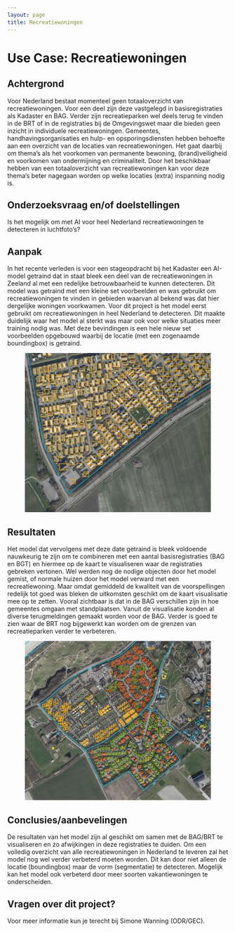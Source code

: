 ```yaml
---
layout: page
title: Recreatiewoningen
---
```

# Use Case: Recreatiewoningen



## Achtergrond
Voor Nederland bestaat momenteel geen totaaloverzicht van recreatiewoningen. Voor een deel zijn deze vastgelegd in basisregistraties als Kadaster en BAG. Verder zijn recreatieparken wel deels terug te vinden in de BRT of in de registraties bij de Omgevingswet maar die bieden geen inzicht in individuele recreatiewoningen. Gemeentes, handhavingsorganisaties en hulp- en opsporingsdiensten hebben behoefte aan een overzicht van de locaties van recreatiewoningen. Het gaat daarbij om thema’s als het voorkomen van permanente bewoning, (brand)veiligheid en voorkomen van ondermijning en criminaliteit. Door het beschikbaar hebben van een totaaloverzicht van recreatiewoningen kan voor deze thema’s beter nagegaan worden op welke locaties (extra) inspanning nodig is.

## Onderzoeksvraag en/of doelstellingen
Is het mogelijk om met AI voor heel Nederland recreatiewoningen te detecteren in luchtfoto’s? 

## Aanpak
In het recente verleden is voor een stageopdracht bij het Kadaster een AI-model getraind dat in staat bleek een deel van de recreatiewoningen in Zeeland al met een redelijke betrouwbaarheid te kunnen detecteren. Dit model was getraind met een kleine set voorbeelden en was gebruikt om recreatiewoningen te vinden in gebieden waarvan al bekend was dat hier dergelijke woningen voorkwamen.
Voor dit project is het model eerst gebruikt om recreatiewoningen in heel Nederland te detecteren. Dit maakte duidelijk waar het model al sterkt was maar ook voor welke situaties meer training nodig was. Met deze bevindingen is een hele nieuw set voorbeelden opgebouwd waarbij de locatie (met een zogenaamde boundingbox) is getraind.
  
<figure id="figuur-1">
  <a href="/innovatie/recreatiewoningen/afbeeldingen/recreatiewoningen_1.png">
    <img src="/innovatie/recreatiewoningen/afbeeldingen/recreatiewoningen_1.png" alt="Gedetecteerde recreatiewoningen op BRT-vakantiepark">
  </a>
</figure>

## Resultaten
Het model dat vervolgens met deze date getraind is bleek voldoende nauwkeurig te zijn om te combineren met een aantal basisregistraties (BAG en BGT) en hiermee op de kaart te visualiseren waar de registraties gebreken vertonen. Wel werden nog de nodige objecten door het model gemist, of normale huizen door het model verward met een recreatiewoning. Maar omdat gemiddeld de kwaliteit van de voorspellingen redelijk tot goed was bleken de uitkomsten geschikt om de kaart visualisatie mee op te zetten. Vooral zichtbaar is dat in de BAG verschillen zijn in hoe gemeentes omgaan met standplaatsen. Vanuit de visualisatie konden al diverse terugmeldingen gemaakt worden voor de BAG. Verder is goed te zien waar de BRT nog bijgewerkt kan worden om de grenzen van recreatieparken verder te verbeteren.
 
  
<figure id="figuur-2">
  <a href="/innovatie/recreatiewoningen/afbeeldingen/recreatiewoningen_2.png">
    <img src="/innovatie/recreatiewoningen/afbeeldingen/recreatiewoningen_2.png" alt="Onvolledig bijhouden van BAG?">
  </a>
</figure>

## Conclusies/aanbevelingen
De resultaten van het model zijn al geschikt om samen met de BAG/BRT te visualiseren en zo afwijkingen in deze registraties te duiden. Om een volledig overzicht van alle recreatiewoningen in Nederland te leveren zal het model nog wel verder verbeterd moeten worden. Dit kan door niet alleen de locatie (boundingbox) maar de vorm (segmentatie) te detecteren. Mogelijk kan het model ook verbeterd door meer soorten vakantiewoningen te onderscheiden. 

## Vragen over dit project? 
Voor meer informatie kun je terecht bij Simone Wanning (ODR/GEC).

